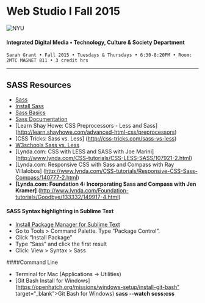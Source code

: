 # Web Studio I Fall 2015

![NYU](http://ws2.polishedsolid.com/de/nyu_soe_logo.png)
#### Integrated Digital Media • Technology, Culture & Society Department

    Sarah Grant • Fall 2015 • Tuesdays & Thursdays • 6:30-8:20PM • Room: 2MTC MAGNET 811 • 3 credit hrs

---

## SASS Resources

* [Sass](http://sass-lang.com)
* [Install Sass](http://sass-lang.com/install)
* [Sass Basics](http://sass-lang.com/guide)
* [Sass Documentation](http://sass-lang.com/documentation/file.SASS_REFERENCE.html)
* [Learn Shay Howe: CSS Preprocessors - Less and Sass] (http://learn.shayhowe.com/advanced-html-css/preprocessors)
* [CSS Tricks: Sass vs. Less] (http://css-tricks.com/sass-vs-less)
* [W3schools Sass vs. Less](http://www.w3schools.eu/2012/03/sass-vs-less-vs-stylus-a-preprocessor-shootout)
* [Lynda.com: CSS with LESS and SASS with Joe Marini] (http://www.lynda.com/CSS-tutorials/CSS-LESS-SASS/107921-2.html)
* [Lynda.com: Responsive CSS with Sass and Compass with Ray Villalobos] (http://www.lynda.com/CSS-tutorials/Responsive-CSS-Sass-Compass/140777-2.html)
* **[Lynda.com: Foundation 4: Incorporating Sass and Compass with Jen Kramer]** (http://www.lynda.com/Foundation-tutorials/Goodbye/133332/149917-4.html)

#### SASS Syntax highlighting in Sublime Text
* [Install Package Manager for Sublime Text](https://sublime.wbond.net/installation)
* Go to Tools > Command Palette. Type “Package Control”.
* Click “Install Package”
* Type “Sass” and click the first result
* Click: View > Syntax > Sass


####Command Line
* Terminal for Mac (Applications -> Utilities)
* [Git Bash Install for Windows] (https://openhatch.org/missions/windows-setup/install-git-bash” target=“_blank”>Git Bash for Windows)
**sass --watch scss:css**
